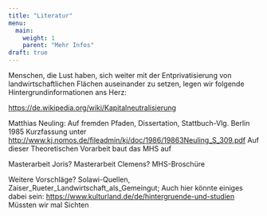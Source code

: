 ```yaml
---
title: "Literatur"
menu:
  main:
    weight: 1
    parent: "Mehr Infos"
draft: true
---
```


Menschen, die Lust haben, sich weiter mit der Entprivatisierung von landwirtschaftlichen Flächen auseinander zu setzen, legen wir folgende Hintergrundinformationen ans Herz:

https://de.wikipedia.org/wiki/Kapitalneutralisierung

Matthias Neuling: Auf fremden Pfaden, Dissertation, Stattbuch-Vlg. Berlin 1985 
Kurzfassung unter
http://www.kj.nomos.de/fileadmin/kj/doc/1986/19863Neuling_S_309.pdf
Auf dieser Theoretischen Vorarbeit baut das MHS auf

Masterarbeit Joris?
Masterarbeit Clemens?
MHS-Broschüre

Weitere Vorschläge? Solawi-Quellen, Zaiser_Rueter_Landwirtschaft_als_Gemeingut; 
Auch hier könnte einiges dabei sein:
https://www.kulturland.de/de/hintergruende-und-studien
Müssten wir mal Sichten